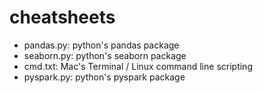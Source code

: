 # cheatsheets
  * pandas.py: python's pandas package
  * seaborn.py: python's seaborn package
  * cmd.txt: Mac's Terminal / Linux command line scripting
  * pyspark.py: python's pyspark package
